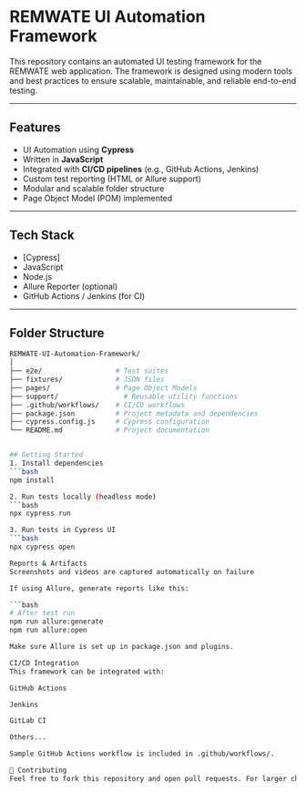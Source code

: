 # REMWATE UI Automation Framework

This repository contains an automated UI testing framework for the REMWATE web application. The framework is designed using modern tools and best practices to ensure scalable, maintainable, and reliable end-to-end testing.

---

##  Features

-  UI Automation using **Cypress**
-  Written in **JavaScript**
-  Integrated with **CI/CD pipelines** (e.g., GitHub Actions, Jenkins)
-  Custom test reporting (HTML or Allure support)
-  Modular and scalable folder structure
-  Page Object Model (POM) implemented

---

##  Tech Stack

- [Cypress]
- JavaScript
- Node.js
- Allure Reporter (optional)
- GitHub Actions / Jenkins (for CI)

---

## Folder Structure

```bash
REMWATE-UI-Automation-Framework/
│
├── e2e/                  # Test suites
├── fixtures/             # JSON files
├── pages/                # Page Object Models
├── support/                # Reusable utility functions
├── .github/workflows/    # CI/CD workflows
├── package.json          # Project metadata and dependencies
├── cypress.config.js     # Cypress configuration
└── README.md             # Project documentation


## Getting Started
1. Install dependencies
```bash
npm install

2. Run tests locally (headless mode)
```bash
npx cypress run

3. Run tests in Cypress UI
```bash
npx cypress open

Reports & Artifacts
Screenshots and videos are captured automatically on failure

If using Allure, generate reports like this:

```bash
# After test run
npm run allure:generate
npm run allure:open

Make sure Allure is set up in package.json and plugins.

CI/CD Integration
This framework can be integrated with:

GitHub Actions

Jenkins

GitLab CI

Others...

Sample GitHub Actions workflow is included in .github/workflows/.

🤝 Contributing
Feel free to fork this repository and open pull requests. For larger changes, open an issue first to discuss what you'd like to do.

